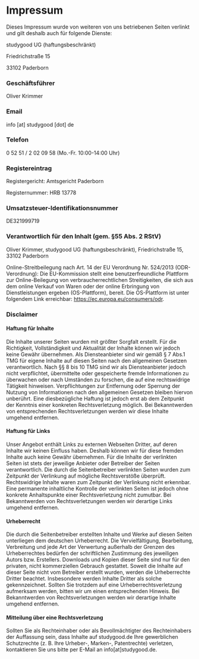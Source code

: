 # Impressum
Dieses Impressum wurde von weiteren von uns betriebenen Seiten verlinkt und gilt deshalb auch für folgende Dienste:

studygood UG (haftungsbeschränkt)

Friedrichstraße 15

33102 Paderborn

### Geschäftsführer
Oliver Krimmer

### Email
info [at] studygood [dot] de

### Telefon
0 52 51 / 2 02 09 58 (Mo.-Fr. 10:00-14:00 Uhr)

### Registereintrag
Registergericht: Amtsgericht Paderborn

Registernummer: HRB 13778

### Umsatzsteuer-Identifikationsnummer
DE321999719

### Verantwortlich für den Inhalt (gem. §55 Abs. 2 RStV)
Oliver Krimmer, studygood UG (haftungsbeschränkt), Friedrichstraße 15, 33102 Paderborn

Online-Streitbeilegung nach Art. 14 der EU Verordnung Nr. 524/2013 (ODR-Verordnung):
Die EU-Kommission stellt eine benutzerfreundliche Plattform zur Online-Beilegung von verbraucherrechtlichen Streitigkeiten, die sich aus dem online Verkauf von Waren oder der online Erbringung von Dienstleistungen ergeben (OS-Plattform), bereit. Die OS-Plattform ist unter folgendem Link erreichbar: https://ec.europa.eu/consumers/odr.

### Disclaimer
#### Haftung für Inhalte
Die Inhalte unserer Seiten wurden mit größter Sorgfalt erstellt. Für die Richtigkeit, Vollständigkeit und Aktualität der Inhalte können wir jedoch keine Gewähr übernehmen. Als Diensteanbieter sind wir gemäß § 7 Abs.1 TMG für eigene Inhalte auf diesen Seiten nach den allgemeinen Gesetzen verantwortlich. Nach §§ 8 bis 10 TMG sind wir als Diensteanbieter jedoch nicht verpflichtet, übermittelte oder gespeicherte fremde Informationen zu überwachen oder nach Umständen zu forschen, die auf eine rechtswidrige Tätigkeit hinweisen. Verpflichtungen zur Entfernung oder Sperrung der Nutzung von Informationen nach den allgemeinen Gesetzen bleiben hiervon unberührt. Eine diesbezügliche Haftung ist jedoch erst ab dem Zeitpunkt der Kenntnis einer konkreten Rechtsverletzung möglich. Bei Bekanntwerden von entsprechenden Rechtsverletzungen werden wir diese Inhalte umgehend entfernen.

#### Haftung für Links
Unser Angebot enthält Links zu externen Webseiten Dritter, auf deren Inhalte wir keinen Einfluss haben. Deshalb können wir für diese fremden Inhalte auch keine Gewähr übernehmen. Für die Inhalte der verlinkten Seiten ist stets der jeweilige Anbieter oder Betreiber der Seiten verantwortlich. Die durch die Seitenbetreiber verlinkten Seiten wurden zum Zeitpunkt der Verlinkung auf mögliche Rechtsverstöße überprüft. Rechtswidrige Inhalte waren zum Zeitpunkt der Verlinkung nicht erkennbar. Eine permanente inhaltliche Kontrolle der verlinkten Seiten ist jedoch ohne konkrete Anhaltspunkte einer Rechtsverletzung nicht zumutbar. Bei Bekanntwerden von Rechtsverletzungen werden wir derartige Links umgehend entfernen.

#### Urheberrecht
Die durch die Seitenbetreiber erstellten Inhalte und Werke auf diesen Seiten unterliegen dem deutschen Urheberrecht. Die Vervielfältigung, Bearbeitung, Verbreitung und jede Art der Verwertung außerhalb der Grenzen des Urheberrechtes bedürfen der schriftlichen Zustimmung des jeweiligen Autors bzw. Erstellers. Downloads und Kopien dieser Seite sind nur für den privaten, nicht kommerziellen Gebrauch gestattet. Soweit die Inhalte auf dieser Seite nicht vom Betreiber erstellt wurden, werden die Urheberrechte Dritter beachtet. Insbesondere werden Inhalte Dritter als solche gekennzeichnet. Sollten Sie trotzdem auf eine Urheberrechtsverletzung aufmerksam werden, bitten wir um einen entsprechenden Hinweis. Bei Bekanntwerden von Rechtsverletzungen werden wir derartige Inhalte umgehend entfernen.

#### Mitteilung über eine Rechtsverletzung
Sollten Sie als Rechteinhaber oder als Bevollmächtigter des Rechteinhabers der Auffassung sein, dass Inhalte auf studygood.de Ihre gewerblichen Schutzrechte (z. B. Ihre Urheber-, Marken-, Patentrechte) verletzen, kontaktieren Sie uns bitte per E-Mail an info[at]studygood.de.